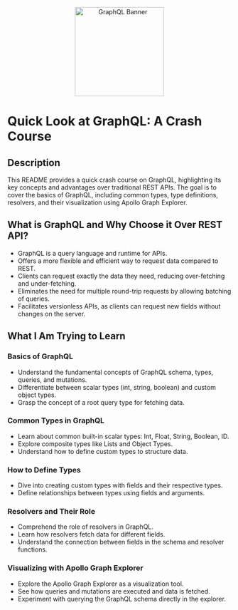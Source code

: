 <p align="center">
  <img src="https://graphql.org/img/logo.svg" alt="GraphQL Banner" height="200">
</p>

# Quick Look at GraphQL: A Crash Course

## Description

This README provides a quick crash course on GraphQL, highlighting its key concepts and advantages over traditional REST APIs. The goal is to cover the basics of GraphQL, including common types, type definitions, resolvers, and their visualization using Apollo Graph Explorer.

## What is GraphQL and Why Choose it Over REST API?

- GraphQL is a query language and runtime for APIs.
- Offers a more flexible and efficient way to request data compared to REST.
- Clients can request exactly the data they need, reducing over-fetching and under-fetching.
- Eliminates the need for multiple round-trip requests by allowing batching of queries.
- Facilitates versionless APIs, as clients can request new fields without changes on the server.

## What I Am Trying to Learn

### Basics of GraphQL

- Understand the fundamental concepts of GraphQL schema, types, queries, and mutations.
- Differentiate between scalar types (int, string, boolean) and custom object types.
- Grasp the concept of a root query type for fetching data.

### Common Types in GraphQL

- Learn about common built-in scalar types: Int, Float, String, Boolean, ID.
- Explore composite types like Lists and Object Types.
- Understand how to define custom types to structure data.

### How to Define Types

- Dive into creating custom types with fields and their respective types.
- Define relationships between types using fields and arguments.

### Resolvers and Their Role

- Comprehend the role of resolvers in GraphQL.
- Learn how resolvers fetch data for different fields.
- Understand the connection between fields in the schema and resolver functions.

### Visualizing with Apollo Graph Explorer

- Explore the Apollo Graph Explorer as a visualization tool.
- See how queries and mutations are executed and data is fetched.
- Experiment with querying the GraphQL schema directly in the explorer.


